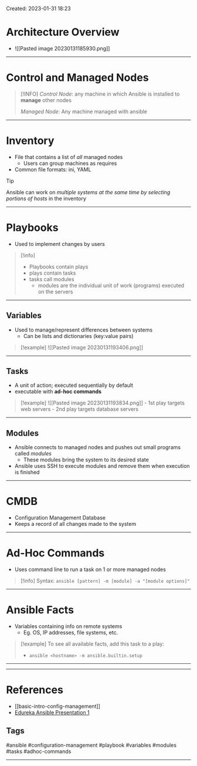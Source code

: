 Created: 2023-01-31 18:23

# Architecture Overview
- ![[Pasted image 20230131185930.png]]
----
# Control and Managed Nodes
>[!INFO]
>_Control Node_: any machine in which Ansible is installed to **manage** other nodes
>
>_Managed Node_: Any machine managed with ansible

---
# Inventory
- File that contains a list of _all_ managed nodes
	- Users can group machines as requires
- Common file formats: ini, YAML
>[!tip]
>Ansible can work on _multiple systems at the same time by selecting *portions* of hosts_ in the inventory
 
---
# Playbooks 
- Used to implement changes by users
> [!info]
> - Playbooks contain plays
> - plays contain tasks
> - tasks call modules
> 	- modules are the individual unit of work (programs) executed on the servers

---
## Variables
- Used to manage/represent differences between systems
	- Can be lists and dictionaries (key:value pairs)
> [!example]
> ![[Pasted image 20230131193406.png]]

---

## Tasks
- A unit of action; executed sequentially by default
- executable with **ad-hoc commands**
> [!example]
> ![[Pasted image 20230131193834.png]]
> 		- 1st play targets web servers
> 		- 2nd play targets database servers

---
## Modules
- Ansible connects to managed nodes and pushes out small programs called _modules_
	- These modules bring the system to its desired state
- Ansible uses SSH to execute modules and remove them when execution is finished
---
# CMDB
- Configuration Management Database
- Keeps a record of all changes made to the system
---
# Ad-Hoc Commands
- Uses command line to run a task on 1 or more managed nodes
> [!info]
> Syntax: `ansible [pattern] -m [module] -a "[module options]"`

---
# Ansible Facts
- Variables containing info on remote systems
	- Eg. OS, IP addresses, file systems, etc.
>[!example]
>To see all available facts, add this task to a play:
>	- `ansible <hostname> -m ansible.builtin.setup`

---


---
# References
- [[basic-intro-config-management]]
- [Edureka Ansible Presentation 1](https://learning.edureka.co/classroom/presentation/1483/12387/1479293?tab=CourseContent)

## Tags
#ansible
#configuration-management
#playbook
#variables
#modules
#tasks
#adhoc-commands

---
